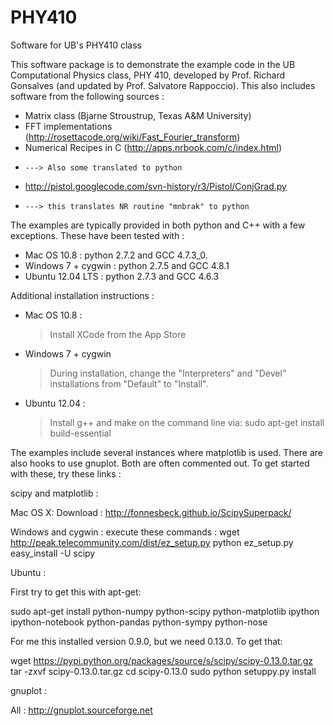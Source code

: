 PHY410
======

Software for UB's PHY410 class


This software package is to demonstrate the example code in the
UB Computational Physics class, PHY 410, developed by
Prof. Richard Gonsalves (and updated by Prof. Salvatore Rappoccio).
This also includes software from the following sources : 

- Matrix class (Bjarne Stroustrup, Texas A&M University)
- FFT implementations (http://rosettacode.org/wiki/Fast_Fourier_transform)
- Numerical Recipes in C (http://apps.nrbook.com/c/index.html)
-     ---> Also some translated to python
- http://pistol.googlecode.com/svn-history/r3/Pistol/ConjGrad.py
-     ---> this translates NR routine "mnbrak" to python

The examples are typically provided in both python and C++ with
a few exceptions. These have been tested with :
 - Mac OS 10.8 : python 2.7.2 and GCC 4.7.3_0.
 - Windows 7 + cygwin : python 2.7.5 and GCC 4.8.1
 - Ubuntu 12.04 LTS : python 2.7.3 and GCC 4.6.3

Additional installation instructions : 
 - Mac OS 10.8 :
    > Install XCode from the App Store
 - Windows 7 + cygwin
    > During installation, change the "Interpreters" 
      and "Devel" installations from "Default" to "Install". 
 - Ubuntu 12.04 : 
    > Install g++ and make on the command line via:
      sudo apt-get install build-essential

The examples include several instances where matplotlib is used. 
There are also hooks to use gnuplot. Both are often commented
out. To get started with these, try these links : 


scipy and matplotlib : 

Mac OS X: Download :
http://fonnesbeck.github.io/ScipySuperpack/

Windows and cygwin : execute these commands :
wget http://peak.telecommunity.com/dist/ez_setup.py
python ez_setup.py
easy_install -U scipy


Ubuntu : 

First try to get this with apt-get:

sudo apt-get install python-numpy python-scipy python-matplotlib ipython ipython-notebook python-pandas python-sympy python-nose

For me this installed version 0.9.0, but we need 0.13.0. To get that:
 
wget https://pypi.python.org/packages/source/s/scipy/scipy-0.13.0.tar.gz
tar -zxvf scipy-0.13.0.tar.gz
cd scipy-0.13.0
sudo python setuppy.py install




gnuplot :

All :
http://gnuplot.sourceforge.net
